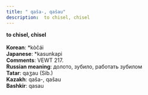 ```yaml
---
title: " qaša-, qašau"
description:  to chisel, chisel
---
```

<p data-pagefind-weight="0.5">
<strong> to chisel, chisel</strong><br><br>
<strong>Korean</strong>:  *kòčái<br>
<strong>Japanese</strong>:  *kasunkapi<br>
<strong>Comments</strong>:  VEWT 217.<br>
<strong>Russian meaning</strong>:  долото, зубило, работать зубилом<br>
<strong>Tatar</strong>:  qaʒau (Sib.)<br>
<strong>Kazakh</strong>:  qaša-, qašau<br>
<strong>Bashkir</strong>:  qasau<br>

</p>
